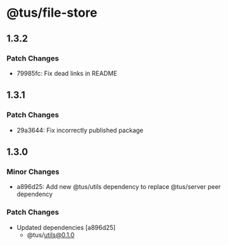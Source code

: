 # @tus/file-store

## 1.3.2

### Patch Changes

- 79985fc: Fix dead links in README

## 1.3.1

### Patch Changes

- 29a3644: Fix incorrectly published package

## 1.3.0

### Minor Changes

- a896d25: Add new @tus/utils dependency to replace @tus/server peer dependency

### Patch Changes

- Updated dependencies [a896d25]
  - @tus/utils@0.1.0
